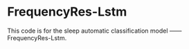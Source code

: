 # FrequencyRes-Lstm
This code is for the sleep automatic classification model —— FrequencyRes-Lstm.
